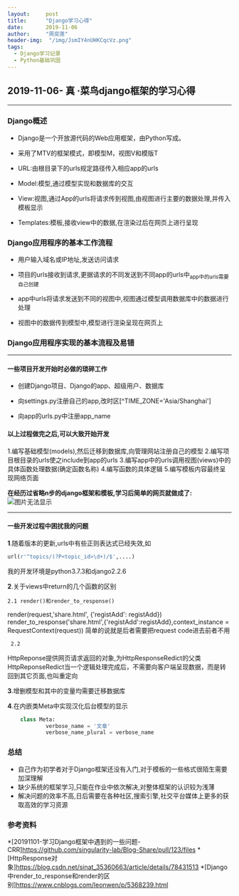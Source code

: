 ```yaml
---
layout:		post
title:		"Django学习心得"
date:		2019-11-06
author:		"周奕莲"
header-img:  "/img/JsmIY4nUHKCqcVz.png"
tags:
  - Django学习记录
  - Python基础巩固
---
```



## 2019-11-06- **真** ·菜鸟django框架的学习心得



-----------------------------------------------------



### **Django概述**



+ Django是一个开放源代码的Web应用框架，由Python写成。

+ 采用了MTV的框架模式，即模型M，视图V和模版T

+ URL:由根目录下的urls规定路径传入相应app的urls

+ Model:模型,通过模型实现和数据库的交互

+ View:视图,通过App的urls将请求传到视图,由视图进行主要的数据处理,并传入模板显示

+ Templates:模板,接收view中的数据,在渲染过后在网页上进行呈现

  



### Django应用程序的基本工作流程



* 用户输入域名或IP地址,发送访问请求

* 项目的urls接收到请求,更据请求的不同发送到不同app的urls中<sub>app中的urls需要自己创建</sub>

* app中urls将请求发送到不同的视图中,视图通过模型调用数据库中的数据进行处理

* 视图中的数据传到模型中,模型进行渲染呈现在网页上

  

### Django应用程序实现的基本流程及易错



--------------------------------------------------------------

#### 一些项目开发开始时必做的琐碎工作




* 创建Django项目、Django的app、超级用户、数据库

* 向settings.py注册自己的app,改时区[^TIME_ZONE='Asia/Shanghai']

* 向app的urls.py中注册app_name

  

#### 以上过程做完之后,可以大致开始开发

1.编写基础模型(models),然后迁移到数据库,向管理网站注册自己的模型
2.编写项目根目录的urls使之include到app的urls
3.编写app中的urls调用视图(views)中的具体函数处理数据(确定函数名称)
4.编写函数的具体逻辑
5.编写模板内容最终呈现网络页面

**在经历过省略n步的django框架和模板,学习后简单的网页就做成了:**
![图片无法显示](https://i.loli.net/2019/08/16/JsmIY4nUHKCqcVz.png)



-------------------------------------------------------------



#### 一些开发过程中困扰我的问题

**1**.随着版本的更新,urls中有些正则表达式已经失效,如

``` python
url(r'^topics/(?P<topic_id>\d+)/$',....)

```

我的开发环境是python3.7.3和django2.2.6

**2**.关于views中return的几个函数的区别

  	2.1 render()和render_to_response()
render(request,'share.html', {'registAdd': registAdd})
render_to_response('share.html',{'registAdd':registAdd},context_instance = RequestContext(request))
  简单的说就是后者需要把request code进去前者不用

 	 2.2
HttpReponse提供网页请求返回的对象,为HttpResponseRedict的父类
HttpReponseRedict当一个逻辑处理完成后，不需要向客户端呈现数据，而是转回到其它页面,也叫重定向

**3**.增删模型和其中的变量均需要迁移数据库

**4**.在内嵌类Meta中实现汉化后台模型的显示



``` python
    class Meta:
            verbose_name = '文章'
            verbose_name_plural = verbose_name
```





### 总结



* 自己作为初学者对于Django框架还没有入门,对于模板的一些格式很陌生需要加深理解
* 缺少系统的框架学习,只能在作业中依次解决,对整体框架的认识较为浅薄
* 解决问题的效率不高,日后需要在各种社区,搜索引擎,社交平台媒体上更多的获取高效的学习资源









### 参考资料

*[20191101-学习Django框架中遇到的一些问题-CRR]https://github.com/singularity-lab/Blog-Share/pull/123/files
*[HttpResponse对象]https://blog.csdn.net/sinat_35360663/article/details/78431513
*[Django中render_to_response和render的区别]https://www.cnblogs.com/leonwen/p/5368239.html





```

```
